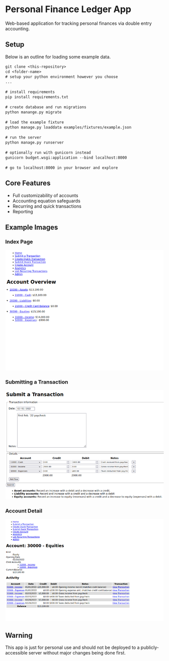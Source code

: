 # Personal Finance Ledger App
Web-based application for tracking personal finances via double entry accounting.

## Setup
Below is an outline for loading some example data.
```
git clone <this-repository>
cd <folder-name>
# setup your python environment however you choose
...

# install requirements
pip install requirements.txt

# create database and run migrations
python manange.py migrate

# load the example fixture
python manage.py loaddata examples/fixtures/example.json

# run the server
python manage.py runserver

# optionally run with gunicorn instead
gunicorn budget.wsgi:application --bind localhost:8000

# go to localhost:8000 in your browser and explore
```

## Core Features
- Full customizability of accounts
- Accounting equation safeguards
- Recurring and quick transactions
- Reporting

## Example Images
### Index Page
![index page showing summary of accounts with balances and links to other pages](examples/img/index.png)

### Submitting a Transaction
![form with inputs for transaction metadata and detail entries](examples/img/submit_transaction.png)

### Account Detail
![equity account detail showing transaction lines](examples/img/account_detail.png)

## Warning
This app is just for personal use and should not be deployed to a publicly-accessible server without major changes being done first.